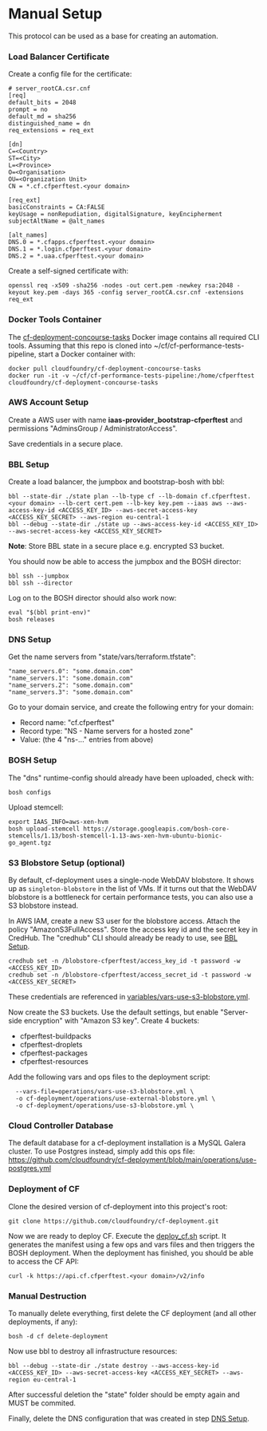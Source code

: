 # Manual Setup

This protocol can be used as a base for creating an automation.

### Load Balancer Certificate

Create a config file for the certificate:
```
# server_rootCA.csr.cnf
[req]
default_bits = 2048
prompt = no
default_md = sha256
distinguished_name = dn
req_extensions = req_ext

[dn]
C=<Country>
ST=<City>
L=<Province>
O=<Organisation>
OU=<Organization Unit>
CN = *.cf.cfperftest.<your domain>

[req_ext]
basicConstraints = CA:FALSE
keyUsage = nonRepudiation, digitalSignature, keyEncipherment
subjectAltName = @alt_names

[alt_names]
DNS.0 = *.cfapps.cfperftest.<your domain>
DNS.1 = *.login.cfperftest.<your domain>
DNS.2 = *.uaa.cfperftest.<your domain>
```

Create a self-signed certificate with:
```
openssl req -x509 -sha256 -nodes -out cert.pem -newkey rsa:2048 -keyout key.pem -days 365 -config server_rootCA.csr.cnf -extensions req_ext
```

### Docker Tools Container

The [cf-deployment-concourse-tasks](https://github.com/cloudfoundry/cf-deployment-concourse-tasks) Docker image contains all required CLI tools. Assuming that this repo is cloned into ~/cf/cf-performance-tests-pipeline, start a Docker container with:
```
docker pull cloudfoundry/cf-deployment-concourse-tasks
docker run -it -v ~/cf/cf-performance-tests-pipeline:/home/cfperftest cloudfoundry/cf-deployment-concourse-tasks
```

### AWS Account Setup

Create a AWS user with name **iaas-provider_bootstrap-cfperftest** and permissions "AdminsGroup / AdministratorAccess".

Save credentials in a secure place.

### BBL Setup

Create a load balancer, the jumpbox and bootstrap-bosh with bbl:
```
bbl --state-dir ./state plan --lb-type cf --lb-domain cf.cfperftest.<your domain> --lb-cert cert.pem --lb-key key.pem --iaas aws --aws-access-key-id <ACCESS_KEY_ID> --aws-secret-access-key <ACCESS_KEY_SECRET> --aws-region eu-central-1
bbl --debug --state-dir ./state up --aws-access-key-id <ACCESS_KEY_ID> --aws-secret-access-key <ACCESS_KEY_SECRET>
```

**Note**: Store BBL state in a secure place e.g. encrypted S3 bucket.

You should now be able to access the jumpbox and the BOSH director:
```
bbl ssh --jumpbox
bbl ssh --director
```

Log on to the BOSH director should also work now:
```
eval "$(bbl print-env)"
bosh releases
```

### DNS Setup

Get the name servers from "state/vars/terraform.tfstate":
```
"name_servers.0": "some.domain.com"
"name_servers.1": "some.domain.com"
"name_servers.2": "some.domain.com"
"name_servers.3": "some.domain.com"
```

Go to your domain service, and create the following entry for your domain:

* Record name: "cf.cfperftest"
* Record type: "NS - Name servers for a hosted zone"
* Value: (the 4 "ns-..." entries from above)

### BOSH Setup

The "dns" runtime-config should already have been uploaded, check with:
```
bosh configs
```

Upload stemcell:
```
export IAAS_INFO=aws-xen-hvm
bosh upload-stemcell https://storage.googleapis.com/bosh-core-stemcells/1.13/bosh-stemcell-1.13-aws-xen-hvm-ubuntu-bionic-go_agent.tgz
```

### S3 Blobstore Setup (optional)

By default, cf-deployment uses a single-node WebDAV blobstore. It shows up as `singleton-blobstore` in the list of VMs. If it turns out that the WebDAV blobstore is a bottleneck for certain performance tests, you can also use a S3 blobstore instead.

In AWS IAM, create a new S3 user for the blobstore access. Attach the policy "AmazonS3FullAccess". Store the access key id and the secret key in CredHub. The "credhub" CLI should already be ready to use, see [BBL Setup](#bbl-setup).
```
credhub set -n /blobstore-cfperftest/access_key_id -t password -w <ACCESS_KEY_ID>
credhub set -n /blobstore-cfperftest/access_secret_id -t password -w <ACCESS_KEY_SECRET>
```
These credentials are referenced in [variables/vars-use-s3-blobstore.yml](variables/vars-use-s3-blobstore.yml).

Now create the S3 buckets. Use the default settings, but enable "Server-side encryption" with "Amazon S3 key". Create 4 buckets:

* cfperftest-buildpacks
* cfperftest-droplets
* cfperftest-packages
* cfperftest-resources

Add the following vars and ops files to the deployment script:

```
  --vars-file=operations/vars-use-s3-blobstore.yml \	
  -o cf-deployment/operations/use-external-blobstore.yml \
  -o cf-deployment/operations/use-s3-blobstore.yml \
```

### Cloud Controller Database

The default database for a cf-deployment installation is a MySQL Galera cluster. To use Postgres instead, simply add this ops file:
https://github.com/cloudfoundry/cf-deployment/blob/main/operations/use-postgres.yml

### Deployment of CF

Clone the desired version of cf-deployment into this project's root:
```
git clone https://github.com/cloudfoundry/cf-deployment.git
```
Now we are ready to deploy CF. Execute the [deploy_cf.sh](deploy_cf.sh) script. It generates the manifest using a few ops and vars files and then triggers the BOSH deployment. When the deployment has finished, you should be able to access the CF API:
```
curl -k https://api.cf.cfperftest.<your domain>/v2/info
```

### Manual Destruction

To manually delete everything, first delete the CF deployment (and all other deployments, if any):
```
bosh -d cf delete-deployment
```

Now use bbl to destroy all infrastructure resources:
```
bbl --debug --state-dir ./state destroy --aws-access-key-id <ACCESS_KEY_ID> --aws-secret-access-key <ACCESS_KEY_SECRET> --aws-region eu-central-1
```
After successful deletion the "state" folder should be empty again and MUST be commited.

Finally, delete the DNS configuration that was created in step [DNS Setup](#dns-setup).